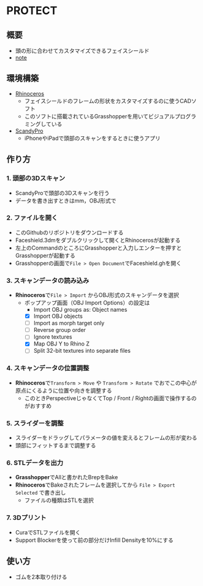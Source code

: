 # PROTECT
## 概要
- 頭の形に合わせてカスタマイズできるフェイスシールド
- [note](https://note.com/fm_protect/m/m63ef56b8f55f)

## 環境構築
- [Rhinoceros](https://www.rhino3d.co.jp/)
  - フェイスシールドのフレームの形状をカスタマイズするのに使うCADソフト
  - このソフトに搭載されているGrasshopperを用いてビジュアルプログラミングしている
- [ScandyPro](https://www.scandy.co/apps/scandy-pro)
  - iPhoneやiPadで頭部のスキャンをするときに使うアプリ

## 作り方
### 1. 頭部の3Dスキャン
- ScandyProで頭部の3Dスキャンを行う
- データを書き出すときはmm，OBJ形式で

### 2. ファイルを開く
- このGithubのリポジトリをダウンロードする
- Faceshield.3dmをダブルクリックして開くとRhinocerosが起動する
- 左上のCommandのところにGrasshopperと入力しエンターを押すとGrasshopperが起動する
- Grasshopperの画面で`File > Open Document`でFaceshield.ghを開く

### 3. スキャンデータの読み込み
- **Rhinoceros**で`File > Import` からOBJ形式のスキャンデータを選択
  - ポップアップ画面（OBJ Import Options）の設定は
    - Import OBJ groups as: Object names
    - [x] Import OBJ objects
    - [ ] Import as morph target only
    - [ ] Reverse group order
    - [ ] Ignore textures
    - [x] Map OBJ Y to Rhino Z
    - [ ] Split 32-bit textures into separate files

### 4. スキャンデータの位置調整
- **Rhinoceros**で`Transform > Move` や `Transform > Rotate` でおでこの中心が原点にくるように位置や向きを調整する
  - このときPerspectiveじゃなくてTop / Front / Rightの画面で操作するのがおすすめ

### 5. スライダーを調整
- スライダーをドラッグしてパラメータの値を変えるとフレームの形が変わる
- 頭部にフィットするまで調整する

### 6. STLデータを出力
- **Grasshopper**でAllと書かれたBrepをBake
- **Rhinoceros**でBakeされたフレームを選択してから `File > Export Selected` で書き出し
  - ファイルの種類はSTLを選択

### 7. 3Dプリント
- CuraでSTLファイルを開く
- Support Blockerを使って前の部分だけInfill Densityを10%にする

## 使い方
- ゴムを2本取り付ける
